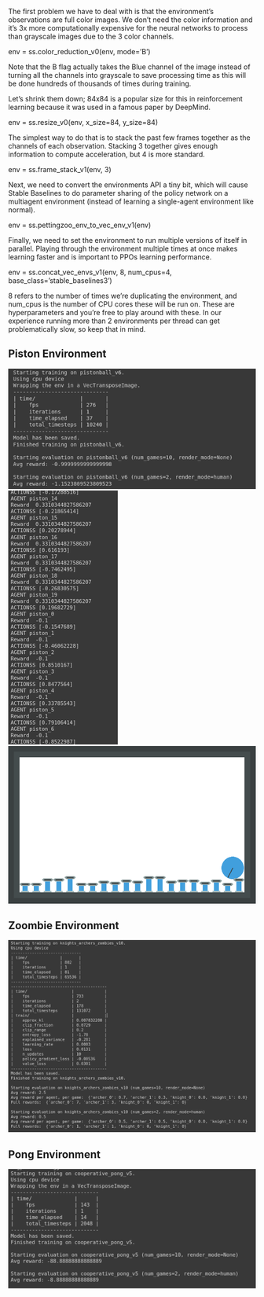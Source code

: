 The first problem we have to deal with is that the environment’s observations are full color images. We don’t need the color information and it’s 3x more computationally expensive for the neural networks to process than grayscale images due to the 3 color channels.

env = ss.color_reduction_v0(env, mode=’B’)

Note that the B flag actually takes the Blue channel of the image instead of turning all the channels into grayscale to save processing time as this will be done hundreds of thousands of times during training.

Let’s shrink them down; 84x84 is a popular size for this in reinforcement learning because it was used in a famous paper by DeepMind.

env = ss.resize_v0(env, x_size=84, y_size=84)

The simplest way to do that is to stack the past few frames together as the channels of each observation. Stacking 3 together gives enough information to compute acceleration, but 4 is more standard.

env = ss.frame_stack_v1(env, 3)

Next, we need to convert the environments API a tiny bit, which will cause Stable Baselines to do parameter sharing of the policy network on a multiagent environment (instead of learning a single-agent environment like normal).

env = ss.pettingzoo_env_to_vec_env_v1(env)

Finally, we need to set the environment to run multiple versions of itself in parallel. Playing through the environment multiple times at once makes learning faster and is important to PPOs learning performance.

env = ss.concat_vec_envs_v1(env, 8, num_cpus=4, base_class=’stable_baselines3’)

8 refers to the number of times we’re duplicating the environment, and num_cpus is the number of CPU cores these will be run on. These are hyperparameters and you’re free to play around with these. In our experience running more than 2 environments per thread can get problematically slow, so keep that in mind.

## Piston Environment 

![Alt text](piston_training.png)
![Alt text](piston_action_reward.png)
![Alt text](piston.gif)

## Zoombie Environment 
![Alt text](zoombie_training.png)

## Pong Environment 
![Alt text](pong_training.png)

